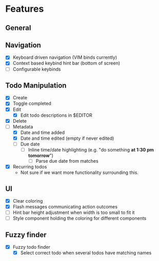 # Features

## General

## Navigation
- [x] Keyboard driven navigation (VIM binds currently)
- [x] Context based keybind hint bar (bottom of screen)
- [ ] Configurable keybinds

## Todo Manipulation
- [x] Create
- [x] Toggle completed
- [x] Edit
  - [x] Edit todo descriptions in $EDITOR
- [x] Delete
- [ ] Metadata
  - [x] Date and time added
  - [x] Date and time edited (empty if never edited)
  - [ ] Due date
    - [ ] Inline time/date highlighting (e.g. "do something __at 1:30 pm tomorrow__")
      - [ ] Parse due date from matches
- [x] Recurring todos
  - Not sure if we want more functionality surrounding this.

## UI
- [x] Clear coloring
- [x] Flash messages communicating action outcomes
- [ ] Hint bar height adjustment when width is too small to fit it
- [ ] Style component holding the coloring for different components

## Fuzzy finder
- [x] Fuzzy todo finder
  - [x] Select correct todo when several todos have matching names